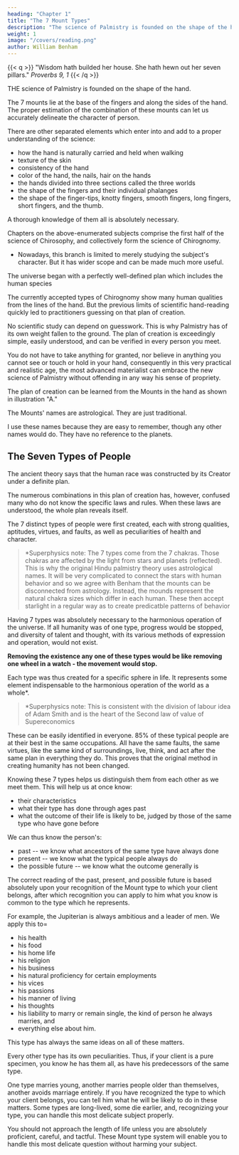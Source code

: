 ```yaml
---
heading: "Chapter 1"
title: "The 7 Mount Types"
description: "The science of Palmistry is founded on the shape of the hand"
weight: 1
image: "/covers/reading.png"
author: William Benham
---
```




{{< q >}}
"Wisdom hath builded her house. She hath hewn out her seven pillars."
<cite>Proverbs 9, 1</cite>
{{< /q >}}


THE science of Palmistry is founded on the shape of the hand. 

The 7 mounts lie at the base of the fingers and along the sides of the hand. The proper estimation of the combination of these mounts can let us accurately delineate the character of person. 

There are other separated elements which enter into and add to a proper understanding of the science:  
- how the hand is naturally carried and held when walking
- texture of the skin
- consistency of the hand
- color of the hand, the nails, hair on the hands
- the hands divided into three sections called the three worlds
- the shape of the fingers and their individual phalanges
- the shape of the finger-tips, knotty fingers, smooth fingers, long fingers, short fingers, and the thumb. 

A thorough knowledge of them all is absolutely necessary.

Chapters on the above-enumerated subjects comprise the first half of the science of Chirosophy, and collectively form the science of Chirognomy.
- Nowadays, this branch is limited to merely studying the subject's character. But it has wider scope and can be made much more useful. 

The universe began with a perfectly well-defined plan which includes the human species

The currently accepted types of Chirognomy show many human qualities from the lines of the hand. But the previous limits of scientific hand-reading quickly led to practitioners guessing on that plan of creation. 

No scientific study can depend on guesswork. This is why Palmistry has of its own weight fallen to the ground. The plan of creation is exceedingly simple, easily understood, and can be verified in every person you meet.

You do not have to take anything for granted, nor believe in anything you cannot see or touch or hold in your hand, consequently in this very practical and realistic age, the most advanced materialist can embrace the new science of Palmistry without offending in any way his sense of propriety. 

The plan of creation can be learned from the Mounts in the hand as shown in illustration "A."

The Mounts' names are astrological. They are just traditional. <!--   sense, but because they have been so long in use that the mention of each name instinctively brings to mind certain attributes.  -->

I use these names because they are easy to remember, though any other names would do. They have no reference to the planets. <!-- are not used because it is considered that planetary influences are necessary, or play any part, in our science. -->


## The Seven Types of People

The ancient theory says that the human race was constructed by its Creator under a definite plan. 
<!-- There was no hit-or-miss in shaping and putting together the inhabitants of this globe. The fact that there are so many
 -->
The numerous combinations in this plan of creation has, however, confused many who do not know the <!-- .  been a source of confusion to those who have not fully understood the matter, but everything in this plan has been worked out by the Creator under the operation of --> specific laws and rules. When these laws are understood, the whole plan reveals itself.

The 7 distinct types of people were first created, each with strong qualities, aptitudes, virtues, and faults, as well as peculiarities of health and character.

> *Superphysics note: The 7 types come from the 7 chakras. Those chakras are affected by the light from stars and planets (reflected). This is why the original Hindu palmistry theory uses astrological names. It will be very complicated to connect the stars with human behavior and so we agree with Benham that the mounts can be disconnected from astrology. Instead, the mounds represent the natural chakra sizes which differ in each human. These then accept starlight in a regular way as to create predicatble patterns of behavior   


Having 7 types was <!-- The reason for the adoption of this plan was that a combination of the qualities represented in these seven types was --> absolutely necessary to the harmonious operation of the universe. If all humanity was of one type, progress would be stopped, and diversity of talent and thought, with its various methods of expression and operation, would not exist.

**Removing the existence any one of these types would be like removing one wheel in a watch - the movement would stop.** 

Each type was thus created for a specific sphere in life. It represents some element indispensable to the harmonious operation of the world as a whole*.


> *Superphysics note: This is consistent with the division of labour idea of Adam Smith and is the heart of the Second law of value of Supereconomics


<!-- The fact that there are well-defined specimens of all these types on the streets of our cities to-day, that they can be easily recognized, and that  -->

These can be easily identified in everyone. 85% of these typical people are at their best in the same occupations. All have the same faults, the same virtues, like the same kind of surroundings, live, think, and act after the same plan in everything they do. This proves that the original method in creating humanity has not been changed.<!-- , but that the laws of creation are in operation to-day just as they were in the beginning.  -->

Knowing these 7 types helps us distinguish them from each other as we meet them. This will help us at once know: 
- their characteristics
- what their type has done through ages past
- what the outcome of their life is likely to be, judged by those of the same type who have gone before

We can thus know the person's:
- past -- we know what ancestors of the same type have always done
- present -- we know what the typical people always do 
- the possible future -- we know what the outcome generally is

<!-- If we can feel sure that there are, as I say, seven types of people, each of which has distinctly separate qualities, and if we can know what these qualities are, it must be a fact that, when we learn to  -->

The correct reading of the past, present, and possible future is based absolutely upon your recognition of the Mount type to which your client belongs, after which recognition you can apply to him what you know is common to the type which he represents. 

For example, the Jupiterian is always ambitious and a leader of men. We apply this to= 
- his health
- his food
- his home life
- his religion
- his business
- his natural proficiency for certain employments
- his vices
- his passions
- his manner of living
- his thoughts
- his liability to marry or remain single, the kind of person he always marries, and
- everything else about him. 

This type has always the same ideas on all of these matters. 

Every other type has its own peculiarities. Thus, if your client is a pure specimen, you know he has them all, as have his predecessors of the same type. 

One type marries young, another marries people older than themselves, another avoids marriage entirely. If you have recognized the type to which your client belongs, you can tell him what he will be likely to do in these matters. Some types are long-lived, some die earlier, and, recognizing your type, you can handle this most delicate subject properly.

You should not approach the length of life unless you are absolutely proficient, careful, and tactful. These Mount type system will enable you to handle this most delicate question without harming your subject. 

